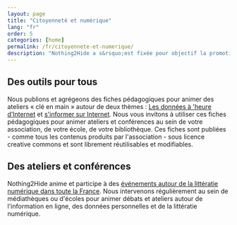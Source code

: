 ```yaml
---
layout: page
title: "Citoyenneté et numérique"
lang: "fr"
order: 5
categories: [home]
permalink: /fr/citoyennete-et-numerique/
description: "Nothing2Hide a s&rsquo;est fixée pour objectif la promotion et le développement de la la littératie numérique, l&rsquo;ensemble des connaissances permettant d&rsquo;évoluer en <em>citoyen responsable et informé dans un monde numérique</em>. "
---
```


Des outils pour tous
----------

Nous publions et agrégeons des fiches pédagogiques pour animer des ateliers «&nbsp;clé en main&nbsp;» autour de deux thèmes : [Les données à 'heure d’Internet]({{site.url}}/fr/fiches-pedagogiques/#les-donnees-a-l-ere-d-internet) et [s'informer sur Internet]({{site.url}}/fr/fiches-pedagogiques/#s-informer-sur-internet). Nous vous invitons à utiliser ces fiches pédagogiques pour animer ateliers et conférences au sein de votre association, de votre école, de votre bibliothèque. Ces fiches sont publiées - comme tous les contenus produits par l'association - sous licence creative commons et sont librement réutilisables et modifiables.

Des ateliers et conférences 
-------------

Nothing2Hide anime et participe à des [événements autour de la littératie numérique dans toute la France](/fr/tags/#conference). Nous intervenons régulièrement au sein de médiathèques ou d'écoles pour animer débats et ateliers autour de l'information en ligne, des données personnelles et de la littératie numérique.
